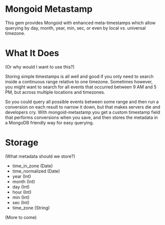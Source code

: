 Mongoid Metastamp
=========================

This gem provides Mongoid with enhanced meta-timestamps which allow querying by day, month, year, min, sec, or even by local vs. universal timezone.

What It Does
=========================
(Or why would I want to use this?)

Storing simple timestamps is all well and good if you only need to search inside a continuous range relative to one timezone.
Sometimes however, you might want to search for all events that occurred between 9 AM and 5 PM, but across multiple locations and timezones.

So you could query all possible events between some range and then run a conversion on each result to narrow it down, but that makes servers die and developers cry.
With mongoid-metastamp you get a custom timestamp field that performs conversions when you save, and then stores the metadata in a MongoDB friendly way for easy querying.

Storage
=========================
(What metadata should we store?)

* time_in_zone (Date)
* time_normalized (Date)
* year (Int)
* month (Int)
* day (Int)
* hour (Int)
* min (Int)
* sec (Int)
* time_zone (String)


(More to come)